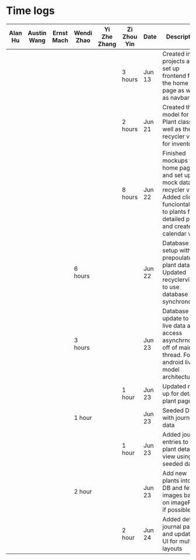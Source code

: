 # Time logs
| Alan Hu | Austin Wang | Ernst Mach | Wendi Zhao | Yi Zhe Zhang | Zi Zhou Yin | Date   | Description                                                                                                                                               |
|---------|-------------|------------|------------|--------------|-------------|--------|-----------------------------------------------------------------------------------------------------------------------------------------------------------|
|         |             |            |            |              | 3 hours     | Jun 13 | Created initial projects and set up frontend for the home page as well as navbar                                                                          |
|         |             |            |            |              | 2 hours     | Jun 21 | Created the model for the Plant class as well as the recycler view for inventory                                                                          |
|         |             |            |            |              | 8 hours     | Jun 22 | Finished mockups for home page, and set up mock data for recycler view. Added click funciontality to plants for detailed page, and created calendar view. |
|         |             |            | 6 hours    |              |             | Jun 22 | Database setup with prepoulated plant data. Updated recyclerview to use database data synchronously                                                       |
|         |             |            | 3 hours    |              |             | Jun 23 | Database update to use live data and access asynchrnously off of main thread. Follow android live model architecture                                      |
|         |             |            |            |              | 1 hour      | Jun 23 | Updated mock up for detailed plant page.                                                                                                                  |
|         |             |            | 1 hour     |              |             | Jun 23 | Seeded DB with journal data                                                                                                                               |
|         |             |            |            |              | 1 hour      | Jun 23 | Added journal entries to plant details view using seeded data                                                                                             |
|         |             |            | 2 hour     |              |             | Jun 23 | Add new plants into the DB and fetch images based on imagePath if possible                                                                                |
|         |             |            |            |              | 2 hour      | Jun 24 | Added detail journal page and updated UI for multiple layouts                                                                                             |